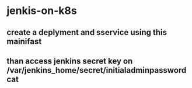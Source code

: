 # jenkis-on-k8s
## create a deplyment and sservice using this mainifast
## than access jenkins secret key on /var/jenkins_home/secret/initialadminpasswordcat 
